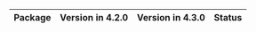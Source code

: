 <!-- markdown-link-check-disable -->

| Package   | Version in 4.2.0   | Version in 4.3.0   | Status   |
|-----------|--------------------|--------------------|----------|